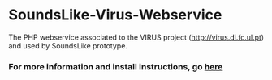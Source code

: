 SoundsLike-Virus-Webservice
===========================

The PHP webservice associated to the VIRUS project (http://virus.di.fc.ul.pt) and used by SoundsLike prototype.

### For more information and install instructions, go [here](https://github.com/Semogj/SoundsLike-Frontend/)
